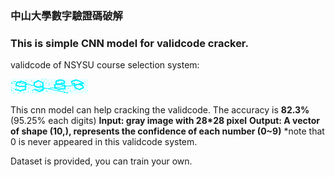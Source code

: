 ### 中山大學數字驗證碼破解
### This is simple CNN model for validcode cracker.

validcode of NSYSU course selection system:

![](./validcode_0.jpg)

This cnn model can help cracking the validcode. The accuracy is **82.3%** (95.25% each digits)
**Input: gray image with 28*28 pixel**
**Output: A vector of shape (10,), represents the confidence of each number (0~9)**
*note that 0 is never appeared in this validcode system.

Dataset is provided, you can train your own.
